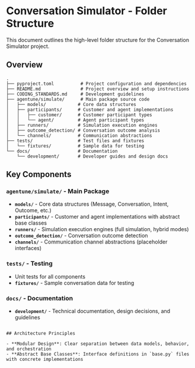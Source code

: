 # Conversation Simulator - Folder Structure

This document outlines the high-level folder structure for the Conversation Simulator project.

## Overview

```
.
├── pyproject.toml          # Project configuration and dependencies
├── README.md               # Project overview and setup instructions
├── CODING_STANDARDS.md     # Development guidelines
├── agentune/simulate/      # Main package source code
│   ├── models/            # Core data structures
│   ├── participants/      # Customer and agent implementations
│   │   ├── customer/      # Customer participant types
│   │   └── agent/         # Agent participant types
│   ├── runners/           # Simulation execution engines
│   ├── outcome_detection/ # Conversation outcome analysis
│   └── channels/          # Communication abstractions
├── tests/                 # Test files and fixtures
│   └── fixtures/          # Sample data for testing
└── docs/                  # Documentation
    └── development/       # Developer guides and design docs
```

## Key Components

### `agentune/simulate/` - Main Package
- **`models/`** - Core data structures (Message, Conversation, Intent, Outcome, etc.)
- **`participants/`** - Customer and agent implementations with abstract base classes
- **`runners/`** - Simulation execution engines (full simulation, hybrid modes)
- **`outcome_detection/`** - Conversation outcome detection
- **`channels/`** - Communication channel abstractions (placeholder interfaces)

### `tests/` - Testing
- Unit tests for all components
- **`fixtures/`** - Sample conversation data for testing

### `docs/` - Documentation  
- **`development/`** - Technical documentation, design decisions, and guidelines
```

## Architecture Principles

- **Modular Design**: Clear separation between data models, behavior, and orchestration
- **Abstract Base Classes**: Interface definitions in `base.py` files with concrete implementations
